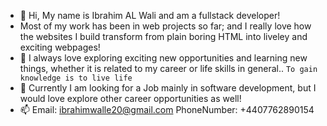 - 👋 Hi, My name is Ibrahim AL Wali and am a fullstack developer!
- Most of my work has been in web projects so far; and I really love how the websites I build transform from plain boring HTML into liveley and exciting webpages! 
- 🌱 I always love exploring exciting new opportunities and learning new things, whether it is related to my career or life skills in general.. ``To gain knowledge is to live life`` 
- 💞️ Currently I am looking for a Job mainly in software development, but I would love explore other career opportunities as well!
- 📫 Email: ibrahimwalle20@gmail.com PhoneNumber: +4407762890154

<!---
ibrahimwalle/ibrahimwalle is a ✨ special ✨ repository because its `README.md` (this file) appears on your GitHub profile.
You can click the Preview link to take a look at your changes.
--->

